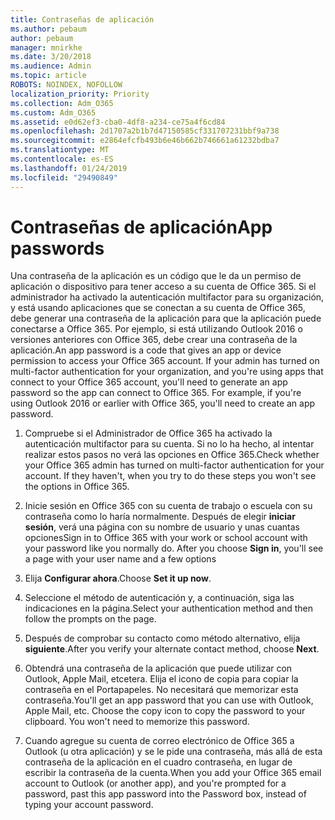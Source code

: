 ```yaml
---
title: Contraseñas de aplicación
ms.author: pebaum
author: pebaum
manager: mnirkhe
ms.date: 3/20/2018
ms.audience: Admin
ms.topic: article
ROBOTS: NOINDEX, NOFOLLOW
localization_priority: Priority
ms.collection: Adm_O365
ms.custom: Adm_O365
ms.assetid: e0d62ef3-cba0-4df8-a234-ce75a4f6cd84
ms.openlocfilehash: 2d1707a2b1b7d47150585cf331707231bbf9a738
ms.sourcegitcommit: e2864efcfb493b6e46b662b746661a61232bdba7
ms.translationtype: MT
ms.contentlocale: es-ES
ms.lasthandoff: 01/24/2019
ms.locfileid: "29490849"
---
```

# <a name="app-passwords"></a><span data-ttu-id="b40bb-102">Contraseñas de aplicación</span><span class="sxs-lookup"><span data-stu-id="b40bb-102">App passwords</span></span>

<span data-ttu-id="b40bb-p101">Una contraseña de la aplicación es un código que le da un permiso de aplicación o dispositivo para tener acceso a su cuenta de Office 365. Si el administrador ha activado la autenticación multifactor para su organización, y está usando aplicaciones que se conectan a su cuenta de Office 365, debe generar una contraseña de la aplicación para que la aplicación puede conectarse a Office 365. Por ejemplo, si está utilizando Outlook 2016 o versiones anteriores con Office 365, debe crear una contraseña de la aplicación.</span><span class="sxs-lookup"><span data-stu-id="b40bb-p101">An app password is a code that gives an app or device permission to access your Office 365 account. If your admin has turned on multi-factor authentication for your organization, and you're using apps that connect to your Office 365 account, you'll need to generate an app password so the app can connect to Office 365. For example, if you're using Outlook 2016 or earlier with Office 365, you'll need to create an app password.</span></span>
  
1. <span data-ttu-id="b40bb-p102">Compruebe si el Administrador de Office 365 ha activado la autenticación multifactor para su cuenta. Si no lo ha hecho, al intentar realizar estos pasos no verá las opciones en Office 365.</span><span class="sxs-lookup"><span data-stu-id="b40bb-p102">Check whether your Office 365 admin has turned on multi-factor authentication for your account. If they haven't, when you try to do these steps you won't see the options in Office 365.</span></span>
    
2. <span data-ttu-id="b40bb-p103">Inicie sesión en Office 365 con su cuenta de trabajo o escuela con su contraseña como lo haría normalmente. Después de elegir **iniciar sesión**, verá una página con su nombre de usuario y unas cuantas opciones</span><span class="sxs-lookup"><span data-stu-id="b40bb-p103">Sign in to Office 365 with your work or school account with your password like you normally do. After you choose **Sign in**, you'll see a page with your user name and a few options</span></span> 
    
3. <span data-ttu-id="b40bb-110">Elija **Configurar ahora**.</span><span class="sxs-lookup"><span data-stu-id="b40bb-110">Choose **Set it up now**.</span></span> 
    
4. <span data-ttu-id="b40bb-111">Seleccione el método de autenticación y, a continuación, siga las indicaciones en la página.</span><span class="sxs-lookup"><span data-stu-id="b40bb-111">Select your authentication method and then follow the prompts on the page.</span></span>
    
5. <span data-ttu-id="b40bb-112">Después de comprobar su contacto como método alternativo, elija **siguiente**.</span><span class="sxs-lookup"><span data-stu-id="b40bb-112">After you verify your alternate contact method, choose **Next**.</span></span> 
    
6. <span data-ttu-id="b40bb-p104">Obtendrá una contraseña de la aplicación que puede utilizar con Outlook, Apple Mail, etcetera. Elija el icono de copia para copiar la contraseña en el Portapapeles. No necesitará que memorizar esta contraseña.</span><span class="sxs-lookup"><span data-stu-id="b40bb-p104">You'll get an app password that you can use with Outlook, Apple Mail, etc. Choose the copy icon to copy the password to your clipboard. You won't need to memorize this password.</span></span> 
    
7. <span data-ttu-id="b40bb-115">Cuando agregue su cuenta de correo electrónico de Office 365 a Outlook (u otra aplicación) y se le pide una contraseña, más allá de esta contraseña de la aplicación en el cuadro contraseña, en lugar de escribir la contraseña de la cuenta.</span><span class="sxs-lookup"><span data-stu-id="b40bb-115">When you add your Office 365 email account to Outlook (or another app), and you're prompted for a password, past this app password into the Password box, instead of typing your account password.</span></span> 
    

